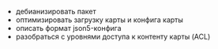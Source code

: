 - дебианизировать пакет
- оптимизировать загрузку карты и конфига карты
- описать формат json5-конфига
- разобраться с уровнями доступа к контенту карты (ACL)